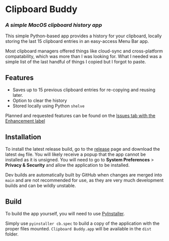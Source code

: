 # Clipboard Buddy
### _A simple MacOS clipboard history app_

This simple Python-based app provides a history for your clipboard, locally storing the last 15 clipboard entries in an easy-access Menu Bar app. 

Most clipboard managers offered things like cloud-sync and cross-platform compatability, which was more than I was looking for. What I needed was a simple list of the last handful of things I copied but I forgot to paste.

## Features
- Saves up to 15 previous clipboard entries for re-copying and reusing later.
- Option to clear the history
- Stored locally using Python `shelve`

Planned and requested features can be found on the [Issues tab with the Enhancement label](https://github.com/kylejschultz/clipboard-buddy/issues?q=is:open+is:issue+label:enhancement)

## Installation
To install the latest release build, go to the [release](https://github.com/kylejschultz/clipboard-buddy/releases) page and download the latest `dmg` file. You will likely receive a popup that the app cannot be installed as it is unsigned. You will need to go to __System Preferences__ > __Privacy & Security__ and allow the application to be installed.

Dev builds are automatically built by GitHub when changes are merged into `main` and are not recommended for use, as they are very much development builds and can be wildly unstable. 

## Build
To build the app yourself, you will need to use [PyInstaller](https://pyinstaller.org/en/stable/index.html). 

Simply use ```pyinstaller cb.spec``` to build a copy of the application with the proper files mounted. `Clipboard Buddy.app` will be available in the `dist` folder.